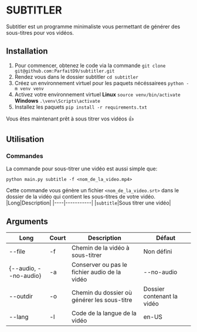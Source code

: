 # SUBTITLER
Subtitler est un programme minimaliste vous permettant de générer des sous-titres pour vos vidéos.
## Installation
1. Pour commencer, obtenez le code via la commande
`git clone git@github.com:ParfaitD9/subtitler.git`
2. Rendez vous dans le dossier subtitler
`cd subtitler`
3. Créez un environnement virtuel pour les paquets nécéssairees
`python -m venv venv`
4. Activez votre environnement virtuel
**Linux**
`source venv/bin/activate`
**Windows**
`.\venv\Scripts\activate`
5. Installez les paquets
`pip install -r requirements.txt`

Vous êtes maintenant prêt à sous titrer vos vidéos 👍

## Utilisation
### Commandes
La commande pour sous-titrer une vidéo est aussi simple que:

`python main.py subtitle -f <nom_de_la_video.mp4>`

Cette commande vous génère un fichier `<nom_de_la_video.srt>` dans le dossier de la vidéo qui contient les sous-titres de votre vidéo.
|Long|Description|
|----|-----------|
|`subtitle`|Sous titrer une vidéo|
## Arguments
|Long|Court|Description|Défaut|
|----|-----|-----------|------|
|--file|-f|Chemin de la vidéo à sous-titrer|Non défini|
|{--audio, --no-audio}|-a|Conserver ou pas le fichier audio de la vidéo|--no-audio|
|--outdir|-o|Chemin du dossier où générer les sous-titre|Dossier contenant la vidéo|
|--lang|-l|Code de la langue de la vidéo|en-US|